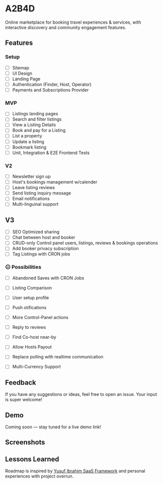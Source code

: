 # A2B4D

Online marketplace for booking travel experiences & services, with interactive discovery and community engagement features.


## Features

### Setup
- [ ] Sitemap
- [ ] UI Design
- [ ] Landing Page
- [ ] Authentication (Finder, Host, Operator)
- [ ] Payments and Subscriptions Provider

### MVP
- [ ] Listings landing pages
- [ ] Search and filter listings 
- [ ] View a Listing Details
- [ ] Book and pay for a Listing
- [ ] List a property
- [ ] Update a listing
- [ ] Bookmark listing 
- [ ] Unit, Integration & E2E Frontend Tests

### V2
- [ ] Newsletter sign up 
- [ ] Host's bookings management w/calender
- [ ] Leave listing reviews
- [ ] Send listing inquiry message
- [ ] Email notifications
- [ ] Multi-linguinal support 

## V3
- [ ] SEO Optimized sharing
- [ ] Chat between host and booker
- [ ] CRUD-only Control panel users, listings, reviews & bookings operations
- [ ] Add booker privacy subscription
- [ ] Tag Listings with CRON jobs

### 😐 Possibilities
- [ ] Abandoned Saves with CRON Jobs
- [ ] Listing Comparison
- [ ] User setup profile
- [ ] Push otifications
- [ ] More Control-Panel actions
- [ ] Reply to reviews
- [ ] Find Co-host near-by
- [ ] Allow Hosts Payout
- [ ] Replace polling with realtime communication
- [ ] Multi-Currency Support


## Feedback

If you have any suggestions or ideas, feel free to open an issue. Your input is super welcome!


## Demo

Coming soon — stay tuned for a live demo link!



## Screenshots



## Lessons Learned
Roadmap is inspired by [Yusuf Ibrahim SaaS Framework](https://www.linkedin.com/posts/saintdoresh_ai-powered-saas-development-the-lapp-framework-activity-7312453103885127680-esu6?utm_source=li_share&utm_content=feedcontent&utm_medium=g_dt_web&utm_campaign=copy) and personal experiences with project overrun.


